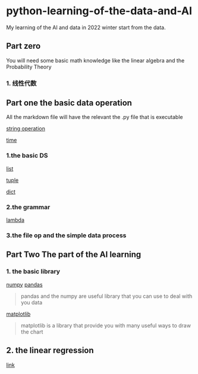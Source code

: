 # python-learning-of-the-data-and-AI

My learning of the AI and data in 2022 winter start from the data.
## Part zero
You will need some basic math knowledge like the linear algebra and the Probability Theory
### 1. 线性代数

## Part one the basic data operation

All the markdown file will have the relevant the .py file that is executable

[string operation](./basic/string_operation.md)

[time](./basic/time.md)

### 1.the basic DS

[list](./basic/List.md)

[tuple](./basic/tuple.md)

[dict](./basic/dict.md)

### 2.the grammar

[lambda](./basic/lamda.md)

### 3.the file op and the simple data process

## Part Two The part of the AI learning

### 1. the basic library

[numpy](AI/basic_lib/numpy_basic.md)
[pandas](AI/basic_lib/pandas_learn.md)
> pandas and the numpy are useful library that you can use to deal with you data

[matplotlib](AI/basic_lib/matpolib/simple_use.md)
> matplotlib is a library that provide you with many useful ways to draw the chart


## 2. the linear regression
[link](./AI/线性回归/linear_regression.md)


